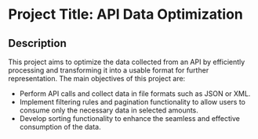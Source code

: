 # Project Title: API Data Optimization

## Description
This project aims to optimize the data collected from an API by efficiently processing and transforming it into a usable format for further representation. The main objectives of this project are:

- Perform API calls and collect data in file formats such as JSON or XML.
- Implement filtering rules and pagination functionality to allow users to consume only the necessary data in selected amounts.
- Develop sorting functionality to enhance the seamless and effective consumption of the data.
 